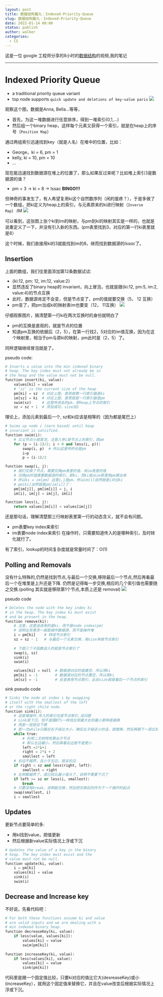 ```yaml
---
layout: post
title: 数据结构篇九：Indexed-Priority-Queue
slug: 数据结构篇九：Indexed-Priority-Queue
date: 2022-01-14 00:00
status: publish
author: walker
categories: 
  - CS
---
```


这是一位 google 工程师分享的8小时的[数据结构](https://www.youtube.com/watch?v=RBSGKlAvoiM)的视频,我的笔记

-----

# Indexed Priority Queue

* a traditional priority queue variant
* top node supports `quick update and deletions of key-value paris`
![](../assets/1859625-e287109fa63ae3be.png)

观察这个图，数据是Anna, Bella...等等，
* 首先，为这一堆数据进行任意排序，得到一堆索引(0,1,...)
* 然后组一个binary heap，这样每个元素又获得一个索引，就是在heap上的序号（`Position Map`）

通过两组索引迅速找到key（就是人名）在堆中的位置，比如：
* George，ki = 6, pm = 1
* kelly, ki = 10, pm = 10
* ...

现在能迅速找到数据源在堆上的位置了，那么如果反过来呢？比如堆上索引3是数据源的谁？
* pm = 3 -> ki = 8 -> Issac **BINGO!!!**

但神奇的事发生了，有人希望复用ki这个自然数序列（闲的蛋疼？），于是多做了一个数组，把ki定义为heap上的索引，与元素原来的ki进行映射（`Inverse Map`）:IM
![](../assets/1859625-ce50aadafe092a41.png)

可以看到，这张图上张个ki到im的映射，与pm到ki的映射其实是一样的，也就是说重定义了一下，并没有引入新的东西。(pm表里找到3，对应的第一行ki表里就是8）

这个时候，我们直接用ki的3就能找到im的8，继而找到数据源的*Issac*了。

## Insertion

上面的数组，我们往里面添加第12条数据试试: 
* {ki:12, pm: 12, im:12, value:2}
* 显然违反了binary heap的 invariant，向上冒泡，也就是跟{ki:12, pm:5, im:2, value:4}的节点互换
* 此时，数据源肯定不会变，但是节点变了，pm的值就要交换（5， 12 互换）
* pm变了，把pm当成ki的映射表im也要变（12， 11互换）
![](../assets/1859625-1470af2b119b338e.png)

仔细观察图片，搞清楚第一行ki在两次互换时的身份就明白了
* pm的互换是直观的，就是节点的位置
* 知道pm互换的依据后（2，5），在第一行找2，5对应的im值互换，因为在这个映射里，相当于pm与原ki的映射，pm此时是（2，5）了。

同样逻辑继续冒泡就是了。

pseudo code:
```python
# Inserts a value into the min indexed binary 
# heap. The key index must not already be in 
# the heap and the value must not be null. 
function insert(ki, value):
    values[ki] = value
    # ‘sz’ is the current size of the heap
    pm[ki] = sz  # 对应上图，意思就第一行索引器是ki
    im[sz] = ki  # 对应上图，意思就是一行索引器是pm
    swim(sz)     # 这里传进去的pm，即heap上节点的索引
    sz = sz + 1  # 添加成功，size加1
```
理论上，添加元素到最后一个, sz和ki应该是相等的（因为都是尾巴上）

```python
# Swims up node i (zero based) until heap 
# invariant is satisfied.
function swim(i):
    # 比父节点小就冒泡，注意入参i是节点上的索引，即pm
    for (p = (i-1)/2; i > 0 and less(i, p)): 
        swap(i, p)  # 所以这里传的也是pm
        i=p
        p = (i-1)/2

function swap(i, j): 
    # 我们交换了节点，需要交换pm表里的值，和im表里的值
    # 交换pm的值需要数据源的索引，即ki，而ki能从im表里用pm算出来
    # 所以ki = im[pm] 这里i,j是pm，所以im[i]自然就是i对应ki
    # pm[ki]当然就是pm[im[i]]了：
    pm[im[j]], pm[im[i]] = j, i
    im[i], im[j] = im[j], im[i]

function less(i, j):
    return values[im[i]] < values[im[j]]
```

还是那句话，理解清楚那三行映射表里第一行的动态含义，就不会有问题。
* pm表要key index来索引
* im表要node index来索引
在操作时，只需要知道传入的是哪种索引，及时转化就行了。

有了索引，lookup的时间复杂度就是常量时间了：O(1)

## Polling and Removals

没有什么特殊的,仍然是找到节点,与最后一个交换,移除最后一个节点,然后再看最后一个在堆里是上升还是下降.
仍然是记得每一步交换,相应的几个索引值也需要随之交换.(polling 其实就是移除第1个节点,本质上还是 removal)
![](../assets/1859625-dd5ee538c3b4b8ae.png)

pseudo code
```python
# Deletes the node with the key index ki
# in the heap. The key index ki must exist 
# and be present in the heap.
function remove(ki):
    # 注意，这里送进来的是ki，而不是node index(pm)
    # 说明业务需求一般是操作数据源，而不是操作堆
    i = pm[ki]    # 转成节点索引
    sz = sz - 1   # 与最后一个元素交换，用size来做节点索引
    
    # 下面三个子函数送入的就是节点索引了
    swap(i, sz) 
    sink(i)
    swim(i)

    values[ki] = null  # 数据源对应的值置空，所以用ki
    pm[ki] = -1        # 数据源对应的节点置空，所以用ki
    im[sz] = -1        # 反查表用节点索引，此处size就是最后一个节点的索引
```

sink pseudo code
```python
# Sinks the node at index i by swapping 
# itself with the smallest of the left 
# or the right child node.
function sink(i):
    # 这是堆操作,传入的索引也是节点索引,没问题
    # sink是下沉，但不是跟BTS一样找左侧最大右则最小那种直接换
    # 而是一层层往下换
    # 即一次while只跟左右子级比大小，确实比子级还小的话，就替换，然后再跟下一层比较
    while true:
        # 利用二叉树特性算出子节点
        # 默认左边最小，然后再看右边是不是更小
        left =2*i+1
        right = 2*i + 2
        smallest = left
    # 右边不越界，且小于左边，就设右边
    if right < sz and less(right, left):
        smallest = right
    # 左侧都越界了，或已经比最小值大了，说明不需要下沉了
    if left >= sz or less(i, smallest):
        break
    # 只要没有break，说明能交换，然后把交换后的作为下一个循环的起点
    swap(smallest, i)
    i = smallest
```

## Updates

更新节点要简单的多:
* 用ki找到value，把值更新
* 然后根据新value实际情况上浮或下沉
```python
# Updates the value of a key in the binary 
# heap. The key index must exist and the
# value must not be null.
function update(ki, value):
    i = pm[ki]
    values[ki] = value
    sink(i)
    swim(i)
```

## Decrease and Increase key

不好说，先看代码吧：
```python
# For both these functions assume ki and value 
# are valid inputs and we are dealing with a
# min indexed binary heap.
function decreaseKey(ki, value):
    if less(value, values[ki]): 
        values[ki] = value 
        swim(pm[ki])
        
function increaseKey(ki, value): 
    if less(values[ki], value):
        values[ki] = value 
        sink(pm[ki])
```
代码里是跟一个固定值比较，只要ki对应的值比它大(desreaseKey)或小(increaseKey），就用这个固定值来替换它，并且在value改变后根据实际情况上浮或下沉。
